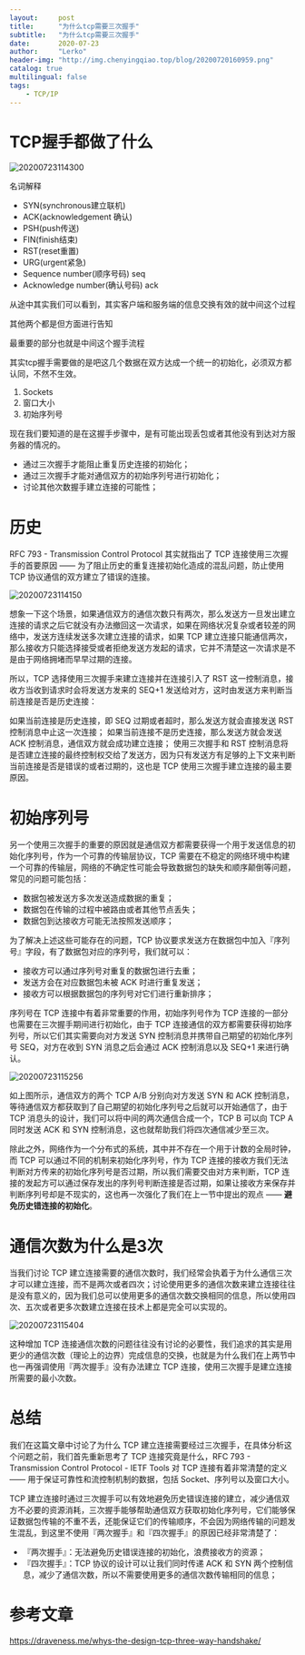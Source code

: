 ```yaml
---
layout:     post
title:      "为什么tcp需要三次握手"
subtitle:   "为什么tcp需要三次握手"
date:       2020-07-23
author:     "Lerko"
header-img: "http://img.chenyingqiao.top/blog/20200720160959.png"
catalog: true
multilingual: false
tags:
    - TCP/IP
---
```



# TCP握手都做了什么

![20200723114300](http://img.chenyingqiao.top/blog/20200723114300.png)

名词解释
- SYN(synchronous建立联机)
- ACK(acknowledgement 确认)
- PSH(push传送) 
- FIN(finish结束)
- RST(reset重置)
- URG(urgent紧急)
- Sequence number(顺序号码) seq
- Acknowledge number(确认号码) ack

从途中其实我们可以看到，其实客户端和服务端的信息交换有效的就中间这个过程

其他两个都是但方面进行告知

最重要的部分也就是中间这个握手流程

其实tcp握手需要做的是吧这几个数据在双方达成一个统一的初始化，必须双方都认同，不然不生效。

1. Sockets
2. 窗口大小
3. 初始序列号

现在我们要知道的是在这握手步骤中，是有可能出现丢包或者其他没有到达对方服务器的情况的。

- 通过三次握手才能阻止重复历史连接的初始化；
- 通过三次握手才能对通信双方的初始序列号进行初始化；
- 讨论其他次数握手建立连接的可能性；


# 历史

RFC 793 - Transmission Control Protocol 其实就指出了 TCP 连接使用三次握手的首要原因 —— 为了阻止历史的重复连接初始化造成的混乱问题，防止使用 TCP 协议通信的双方建立了错误的连接。

![20200723114150](http://img.chenyingqiao.top/blog/20200723114150.png)


想象一下这个场景，如果通信双方的通信次数只有两次，那么发送方一旦发出建立连接的请求之后它就没有办法撤回这一次请求，如果在网络状况复杂或者较差的网络中，发送方连续发送多次建立连接的请求，如果 TCP 建立连接只能通信两次，那么接收方只能选择接受或者拒绝发送方发起的请求，它并不清楚这一次请求是不是由于网络拥堵而早早过期的连接。

所以，TCP 选择使用三次握手来建立连接并在连接引入了 RST 这一控制消息，接收方当收到请求时会将发送方发来的 SEQ+1 发送给对方，这时由发送方来判断当前连接是否是历史连接：

如果当前连接是历史连接，即 SEQ 过期或者超时，那么发送方就会直接发送 RST 控制消息中止这一次连接；
如果当前连接不是历史连接，那么发送方就会发送 ACK 控制消息，通信双方就会成功建立连接；
使用三次握手和 RST 控制消息将是否建立连接的最终控制权交给了发送方，因为只有发送方有足够的上下文来判断当前连接是否是错误的或者过期的，这也是 TCP 使用三次握手建立连接的最主要原因。

# 初始序列号

另一个使用三次握手的重要的原因就是通信双方都需要获得一个用于发送信息的初始化序列号，作为一个可靠的传输层协议，TCP 需要在不稳定的网络环境中构建一个可靠的传输层，网络的不确定性可能会导致数据包的缺失和顺序颠倒等问题，常见的问题可能包括：

- 数据包被发送方多次发送造成数据的重复；
- 数据包在传输的过程中被路由或者其他节点丢失；
- 数据包到达接收方可能无法按照发送顺序；

为了解决上述这些可能存在的问题，TCP 协议要求发送方在数据包中加入『序列号』字段，有了数据包对应的序列号，我们就可以：

- 接收方可以通过序列号对重复的数据包进行去重；
- 发送方会在对应数据包未被 ACK 时进行重复发送；
- 接收方可以根据数据包的序列号对它们进行重新排序；

序列号在 TCP 连接中有着非常重要的作用，初始序列号作为 TCP 连接的一部分也需要在三次握手期间进行初始化，由于 TCP 连接通信的双方都需要获得初始序列号，所以它们其实需要向对方发送 SYN 控制消息并携带自己期望的初始化序列号 SEQ，对方在收到 SYN 消息之后会通过 ACK 控制消息以及 SEQ+1 来进行确认。

![20200723115256](http://img.chenyingqiao.top/blog/20200723115256.png)

如上图所示，通信双方的两个 TCP A/B 分别向对方发送 SYN 和 ACK 控制消息，等待通信双方都获取到了自己期望的初始化序列号之后就可以开始通信了，由于 TCP 消息头的设计，我们可以将中间的两次通信合成一个，TCP B 可以向 TCP A 同时发送 ACK 和 SYN 控制消息，这也就帮助我们将四次通信减少至三次。

除此之外，网络作为一个分布式的系统，其中并不存在一个用于计数的全局时钟，而 TCP 可以通过不同的机制来初始化序列号，作为 TCP 连接的接收方我们无法判断对方传来的初始化序列号是否过期，所以我们需要交由对方来判断，TCP 连接的发起方可以通过保存发出的序列号判断连接是否过期，如果让接收方来保存并判断序列号却是不现实的，这也再一次强化了我们在上一节中提出的观点 —— **避免历史错连接的初始化**。


# 通信次数为什么是3次

当我们讨论 TCP 建立连接需要的通信次数时，我们经常会执着于为什么通信三次才可以建立连接，而不是两次或者四次；讨论使用更多的通信次数来建立连接往往是没有意义的，因为我们总可以使用更多的通信次数交换相同的信息，所以使用四次、五次或者更多次数建立连接在技术上都是完全可以实现的。

![20200723115404](http://img.chenyingqiao.top/blog/20200723115404.png)


这种增加 TCP 连接通信次数的问题往往没有讨论的必要性，我们追求的其实是用更少的通信次数（理论上的边界）完成信息的交换，也就是为什么我们在上两节中也一再强调使用『两次握手』没有办法建立 TCP 连接，使用三次握手是建立连接所需要的最小次数。


# 总结

我们在这篇文章中讨论了为什么 TCP 建立连接需要经过三次握手，在具体分析这个问题之前，我们首先重新思考了 TCP 连接究竟是什么，RFC 793 - Transmission Control Protocol - IETF Tools 对 TCP 连接有着非常清楚的定义 —— 用于保证可靠性和流控制机制的数据，包括 Socket、序列号以及窗口大小。

TCP 建立连接时通过三次握手可以有效地避免历史错误连接的建立，减少通信双方不必要的资源消耗，三次握手能够帮助通信双方获取初始化序列号，它们能够保证数据包传输的不重不丢，还能保证它们的传输顺序，不会因为网络传输的问题发生混乱，到这里不使用『两次握手』和『四次握手』的原因已经非常清楚了：

- 『两次握手』：无法避免历史错误连接的初始化，浪费接收方的资源；
- 『四次握手』：TCP 协议的设计可以让我们同时传递 ACK 和 SYN 两个控制信息，减少了通信次数，所以不需要使用更多的通信次数传输相同的信息；

# 参考文章

https://draveness.me/whys-the-design-tcp-three-way-handshake/